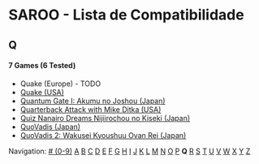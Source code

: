 # SAROO - Lista de Compatibilidade

## Q

#### 7 Games (6 Tested)

- Quake (Europe) - TODO
- [Quake (USA)](../../Regions/USA/MK-081066/01/README.md)
- [Quantum Gate I: Akumu no Joshou (Japan)](../../Regions/Japan/T-18502G/01/README.md)
- [Quarterback Attack with Mike Ditka (USA)](../../Regions/USA/T-16213H/01/README.md)
- [Quiz Nanairo Dreams Nijiirochou no Kiseki (Japan)](../../Regions/Japan/T-1220G/01/README.md)
- [QuoVadis (Japan)](../../Regions/Japan/T-17401G/01/README.md)
- [QuoVadis 2: Wakusei Kyoushuu Ovan Rei (Japan)](../../Regions/Japan/T-17402G/01/README.md)

Navigation:
[# (0-9)](./09.md) [A](./A.md) [B](./B.md) [C](./C.md) [D](./D.md) [E](./E.md) [F](./F.md) [G](./G.md) [H](./H.md) [I](./I.md) [J](./J.md) [K](./K.md) [L](./L.md) [M](./M.md) [N](./N.md) [O](./O.md) [P](./P.md) **Q** [R](./R.md) [S](./S.md) [T](./T.md) [U](./U.md) [V](./V.md) [W](./W.md) [X](./X.md) [Y](./Y.md) [Z](./Z.md)
